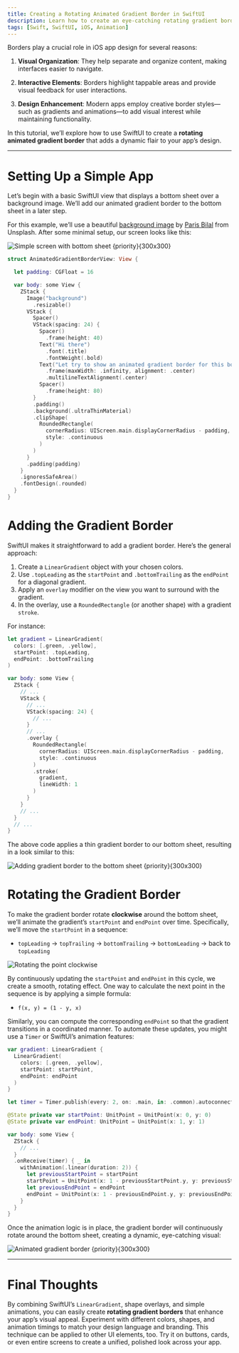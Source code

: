```yaml
---
title: Creating a Rotating Animated Gradient Border in SwiftUI
description: Learn how to create an eye-catching rotating gradient border animation in SwiftUI. This step-by-step tutorial covers implementing animated borders, gradients, and custom animations for iOS apps.
tags: [Swift, SwiftUI, iOS, Animation]
---
```


Borders play a crucial role in iOS app design for several reasons:

1. **Visual Organization**: They help separate and organize content, making interfaces easier to navigate.

2. **Interactive Elements**: Borders highlight tappable areas and provide visual feedback for user interactions.

3. **Design Enhancement**: Modern apps employ creative border styles—such as gradients and animations—to add visual interest while maintaining functionality.

In this tutorial, we’ll explore how to use SwiftUI to create a **rotating animated gradient border** that adds a dynamic flair to your app’s design.

---

# Setting Up a Simple App

Let’s begin with a basic SwiftUI view that displays a bottom sheet over a background image. We’ll add our animated gradient border to the bottom sheet in a later step.

For this example, we’ll use a beautiful [background image](https://unsplash.com/photos/a-computer-generated-image-of-a-green-flower-CvXn0BxBBAQ) by [Paris Bilal](https://unsplash.com/@parisbilal) from Unsplash. After some minimal setup, our screen looks like this:

![Simple screen with bottom sheet {priority}{300x300}](/assets/swiftui-gradient-border-with-rotating-animation/s1.png)

```swift
struct AnimatedGradientBorderView: View {

  let padding: CGFloat = 16

  var body: some View {
    ZStack {
      Image("background")
        .resizable()
      VStack {
        Spacer()
        VStack(spacing: 24) {
          Spacer()
            .frame(height: 40)
          Text("Hi there")
            .font(.title)
            .fontWeight(.bold)
          Text("Let try to show an animated gradient border for this bottom sheet")
            .frame(maxWidth: .infinity, alignment: .center)
            .multilineTextAlignment(.center)
          Spacer()
            .frame(height: 80)
        }
        .padding()
        .background(.ultraThinMaterial)
        .clipShape(
          RoundedRectangle(
            cornerRadius: UIScreen.main.displayCornerRadius - padding,
            style: .continuous
          )
        )
      }
      .padding(padding)
    }
    .ignoresSafeArea()
    .fontDesign(.rounded)
  }
}
```

# Adding the Gradient Border

SwiftUI makes it straightforward to add a gradient border. Here’s the general approach:

1. Create a `LinearGradient` object with your chosen colors.
2. Use `.topLeading` as the `startPoint` and `.bottomTrailing` as the `endPoint` for a diagonal gradient.
3. Apply an `overlay` modifier on the view you want to surround with the gradient.
4. In the overlay, use a `RoundedRectangle` (or another shape) with a gradient `stroke`.

For instance:

```swift
let gradient = LinearGradient(
  colors: [.green, .yellow],
  startPoint: .topLeading,
  endPoint: .bottomTrailing
)

var body: some View {
  ZStack {
    // ...
    VStack {
      // ...
      VStack(spacing: 24) {
        // ...
      }
      // ...
      .overlay {
        RoundedRectangle(
          cornerRadius: UIScreen.main.displayCornerRadius - padding,
          style: .continuous
        )
        .stroke(
          gradient,
          lineWidth: 1
        )
      }
    }
    // ...
  }
  // ...
}
```

The above code applies a thin gradient border to our bottom sheet, resulting in a look similar to this:

![Adding gradient border to the bottom sheet {priority}{300x300}](/assets/swiftui-gradient-border-with-rotating-animation/s2.png)

# Rotating the Gradient Border

To make the gradient border rotate **clockwise** around the bottom sheet, we’ll animate the gradient’s `startPoint` and `endPoint` over time. Specifically, we’ll move the `startPoint` in a sequence:

- `topLeading` → `topTrailing` → `bottomTrailing` → `bottomLeading` → back to `topLeading`

![Rotating the point clockwise](/assets/swiftui-gradient-border-with-rotating-animation/rotate.jpg)

By continuously updating the `startPoint` and `endPoint` in this cycle, we create a smooth, rotating effect. One way to calculate the next point in the sequence is by applying a simple formula:

- `f(x, y) = (1 - y, x)`

Similarly, you can compute the corresponding `endPoint` so that the gradient transitions in a coordinated manner. To automate these updates, you might use a `Timer` or SwiftUI’s animation features:

```swift
var gradient: LinearGradient {
  LinearGradient(
    colors: [.green, .yellow],
    startPoint: startPoint,
    endPoint: endPoint
  )
}

let timer = Timer.publish(every: 2, on: .main, in: .common).autoconnect()

@State private var startPoint: UnitPoint = UnitPoint(x: 0, y: 0)
@State private var endPoint: UnitPoint = UnitPoint(x: 1, y: 1)

var body: some View {
  ZStack {
    // ...
  }
  .onReceive(timer) { _ in
    withAnimation(.linear(duration: 2)) {
      let previousStartPoint = startPoint
      startPoint = UnitPoint(x: 1 - previousStartPoint.y, y: previousStartPoint.x)
      let previousEndPoint = endPoint
      endPoint = UnitPoint(x: 1 - previousEndPoint.y, y: previousEndPoint.x)
    }
  }
}
```

Once the animation logic is in place, the gradient border will continuously rotate around the bottom sheet, creating a dynamic, eye-catching visual:

![Animated gradient border {priority}{300x300}](/assets/swiftui-gradient-border-with-rotating-animation/result.gif)

---

# Final Thoughts

By combining SwiftUI’s `LinearGradient`, shape overlays, and simple animations, you can easily create **rotating gradient borders** that enhance your app’s visual appeal. Experiment with different colors, shapes, and animation timings to match your design language and branding. This technique can be applied to other UI elements, too. Try it on buttons, cards, or even entire screens to create a unified, polished look across your app.

